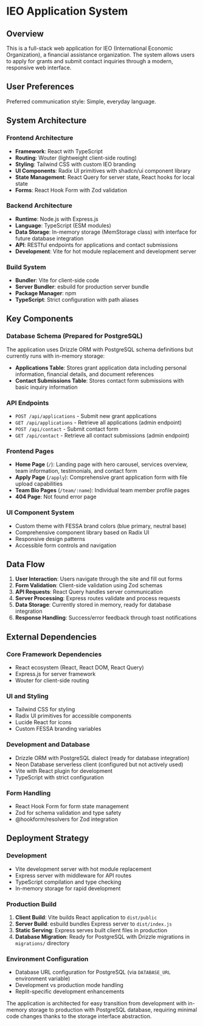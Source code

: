 # IEO Application System

## Overview

This is a full-stack web application for IEO (International Economic Organization), a financial assistance organization. The system allows users to apply for grants and submit contact inquiries through a modern, responsive web interface.

## User Preferences

Preferred communication style: Simple, everyday language.

## System Architecture

### Frontend Architecture
- **Framework**: React with TypeScript
- **Routing**: Wouter (lightweight client-side routing)
- **Styling**: Tailwind CSS with custom IEO branding
- **UI Components**: Radix UI primitives with shadcn/ui component library
- **State Management**: React Query for server state, React hooks for local state
- **Forms**: React Hook Form with Zod validation

### Backend Architecture
- **Runtime**: Node.js with Express.js
- **Language**: TypeScript (ESM modules)
- **Data Storage**: In-memory storage (MemStorage class) with interface for future database integration
- **API**: RESTful endpoints for applications and contact submissions
- **Development**: Vite for hot module replacement and development server

### Build System
- **Bundler**: Vite for client-side code
- **Server Bundler**: esbuild for production server bundle
- **Package Manager**: npm
- **TypeScript**: Strict configuration with path aliases

## Key Components

### Database Schema (Prepared for PostgreSQL)
The application uses Drizzle ORM with PostgreSQL schema definitions but currently runs with in-memory storage:

- **Applications Table**: Stores grant application data including personal information, financial details, and document references
- **Contact Submissions Table**: Stores contact form submissions with basic inquiry information

### API Endpoints
- `POST /api/applications` - Submit new grant applications
- `GET /api/applications` - Retrieve all applications (admin endpoint)
- `POST /api/contact` - Submit contact form
- `GET /api/contact` - Retrieve all contact submissions (admin endpoint)

### Frontend Pages
- **Home Page** (`/`): Landing page with hero carousel, services overview, team information, testimonials, and contact form
- **Apply Page** (`/apply`): Comprehensive grant application form with file upload capabilities
- **Team Bio Pages** (`/team/:name`): Individual team member profile pages
- **404 Page**: Not found error page

### UI Component System
- Custom theme with FESSA brand colors (blue primary, neutral base)
- Comprehensive component library based on Radix UI
- Responsive design patterns
- Accessible form controls and navigation

## Data Flow

1. **User Interaction**: Users navigate through the site and fill out forms
2. **Form Validation**: Client-side validation using Zod schemas
3. **API Requests**: React Query handles server communication
4. **Server Processing**: Express routes validate and process requests
5. **Data Storage**: Currently stored in memory, ready for database integration
6. **Response Handling**: Success/error feedback through toast notifications

## External Dependencies

### Core Framework Dependencies
- React ecosystem (React, React DOM, React Query)
- Express.js for server framework
- Wouter for client-side routing

### UI and Styling
- Tailwind CSS for styling
- Radix UI primitives for accessible components
- Lucide React for icons
- Custom FESSA branding variables

### Development and Database
- Drizzle ORM with PostgreSQL dialect (ready for database integration)
- Neon Database serverless client (configured but not actively used)
- Vite with React plugin for development
- TypeScript with strict configuration

### Form Handling
- React Hook Form for form state management
- Zod for schema validation and type safety
- @hookform/resolvers for Zod integration

## Deployment Strategy

### Development
- Vite development server with hot module replacement
- Express server with middleware for API routes
- TypeScript compilation and type checking
- In-memory storage for rapid development

### Production Build
1. **Client Build**: Vite builds React application to `dist/public`
2. **Server Build**: esbuild bundles Express server to `dist/index.js`
3. **Static Serving**: Express serves built client files in production
4. **Database Migration**: Ready for PostgreSQL with Drizzle migrations in `migrations/` directory

### Environment Configuration
- Database URL configuration for PostgreSQL (via `DATABASE_URL` environment variable)
- Development vs production mode handling
- Replit-specific development enhancements

The application is architected for easy transition from development with in-memory storage to production with PostgreSQL database, requiring minimal code changes thanks to the storage interface abstraction.